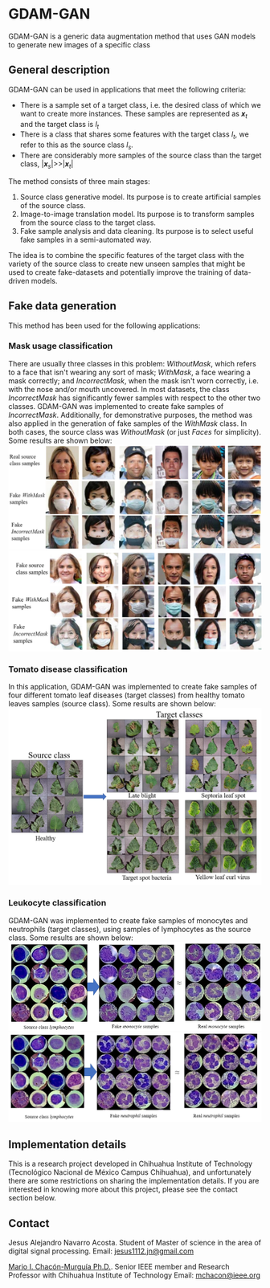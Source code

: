 # GDAM-GAN
GDAM-GAN is a generic data augmentation method that uses GAN models to generate new images of a specific class

## General description
GDAM-GAN can be used in applications that meet the following criteria:
- There is a sample set of a target class, i.e. the desired class of which we want to create more instances. These samples are represented as <i><b>x</b><sub>t</sub></i> and the target class is <i>l<sub>t</sub></i>
- There is a class that shares some features with the target class <i>l<sub>t</sub></i>, we refer to this as the source class <i>l<sub>s</sub></i>. 
- There are considerably more samples of the source class than the target class, |<i><b>x</b><sub>s</sub></i>|>>|<i><b>x</b><sub>t</sub></i>| 

The method consists of three main stages:
1) Source class generative model. Its purpose is to create artificial samples of the source class.
2) Image-to-image translation model. Its purpose is to transform samples from the source class to the target class.
3) Fake sample analysis and data cleaning. Its purpose is to select useful fake samples in a semi-automated way.  

The idea is to combine the specific features of the target class with the variety of the source class to create new unseen samples that might be used to create fake-datasets and potentially improve the training of data-driven models. 

## Fake data generation
This method has been used for the following applications:
### Mask usage classification
There are usually three classes in this problem: <i>WithoutMask</i>, which refers to a face that isn't wearing any sort of mask; <i>WithMask</i>, a face wearing a mask correctly; and <i>IncorrectMask</i>, when the mask isn't worn correctly, i.e. with the nose and/or mouth uncovered.
In most datasets, the class <i>IncorrectMask</i> has significantly fewer samples with respect to the other two classes.
GDAM-GAN was implemented to create fake samples of <i>IncorrectMask</i>.
Additionally, for demonstrative purposes, the method was also applied in the generation of fake samples of the <i>WithMask</i> class.
In both cases, the source class was <i>WithoutMask</i> (or just _Faces_ for simplicity). Some results are shown below:
![Fakes from real source class samples](image/img_2.png)
![Fakes from fake source class samples](image/img_1.png)

### Tomato disease classification
In this application, GDAM-GAN was implemented to create fake samples of four different tomato leaf diseases (target classes) from healthy tomato leaves samples (source class). Some results are shown below:
![Fake tomato disease samples from healthy tomato leaves samples](image/img_3.png)

### Leukocyte classification
GDAM-GAN was implemented to create fake samples of monocytes and neutrophils (target classes), using samples of lymphocytes as the source class. Some results are shown below:
![Fake monocytes from lymphocytes](image/img_4.png)
![Fake neutrophils from lymphocytes](image/img_5.png)

## Implementation details
This is a research project developed in Chihuahua Institute of Technology (Tecnológico Nacional de México Campus Chihuahua), and unfortunately there are some restrictions on sharing the implementation details. If you are interested in knowing more about this project, please see the contact section below. 

## Contact
Jesus Alejandro Navarro Acosta. Student of Master of science in the area of digital signal processing.
Email: jesus1112.jn@gmail.com

[Mario I. Chacón-Murguía Ph.D.](https://ieeexplore.ieee.org/author/38289074200). Senior IEEE member and Research Professor with Chihuahua Institute of Technology
Email: mchacon@ieee.org


